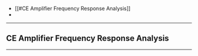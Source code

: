 
+ [[#CE Amplifier Frequency Response Analysis]]
+ 


---
## CE Amplifier Frequency Response Analysis





---
## 
